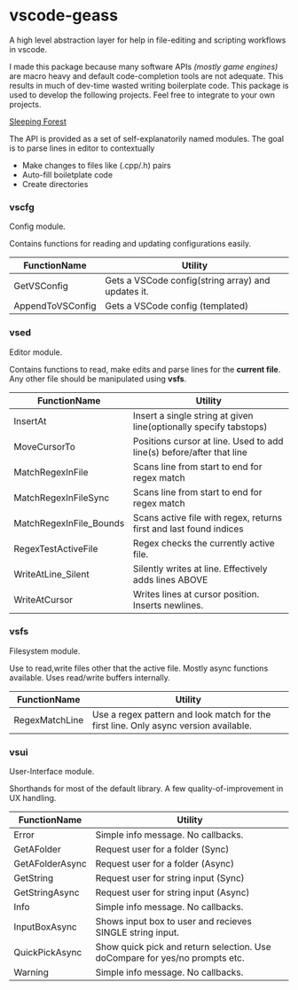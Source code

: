# vscode-geass

A high level abstraction layer for help in file-editing and scripting workflows in vscode.

I made this package because many software APIs _(mostly game engines)_ are macro heavy and default code-completion tools are not adequate. This results in much of dev-time wasted writing boilerplate code. This package is used to develop the following projects. Feel free to integrate to your own projects.

[Sleeping Forest](https://github.com/suvam0451/sleeping-forest-ue4)

The API is provided as a set of self-explanatorily named modules. The goal is to parse lines in editor to contextually

- Make changes to files like (.cpp/.h) pairs
- Auto-fill boiletplate code
- Create directories

### vscfg

Config module.

Contains functions for reading and updating configurations easily.

| FunctionName     | Utility                                            |
| ---------------- | -------------------------------------------------- |
| GetVSConfig      | Gets a VSCode config(string array) and updates it. |
| AppendToVSConfig | Gets a VSCode config (templated)                   |

### vsed

Editor module.

Contains functions to read, make edits and parse lines for the **current file**. Any other file should be manipulated using **vsfs**.

| FunctionName            | Utility                                                              |
| ----------------------- | -------------------------------------------------------------------- |
| InsertAt                | Insert a single string at given line(optionally specify tabstops)    |
| MoveCursorTo            | Positions cursor at line. Used to add line(s) before/after that line |
| MatchRegexInFile        | Scans line from start to end for regex match                         |
| MatchRegexInFileSync    | Scans line from start to end for regex match                         |
| MatchRegexInFile_Bounds | Scans active file with regex, returns first and last found indices   |
| RegexTestActiveFile     | Regex checks the currently active file.                              |
| WriteAtLine_Silent      | Silently writes at line. Effectively adds lines ABOVE                |
| WriteAtCursor           | Writes lines at cursor position. Inserts newlines.                   |

### vsfs

Filesystem module.

Use to read,write files other that the active file. Mostly async functions available. Uses read/write buffers internally.

| FunctionName   | Utility                                                                              |
| -------------- | ------------------------------------------------------------------------------------ |
| RegexMatchLine | Use a regex pattern and look match for the first line. Only async version available. |

### vsui

User-Interface module.

Shorthands for most of the default library. A few quality-of-improvement in UX handling.

| FunctionName    | Utility                                                                     |
| --------------- | --------------------------------------------------------------------------- |
| Error           | Simple info message. No callbacks.                                          |
| GetAFolder      | Request user for a folder (Sync)                                            |
| GetAFolderAsync | Request user for a folder (Async)                                           |
| GetString       | Request user for string input (Sync)                                        |
| GetStringAsync  | Request user for string input (Async)                                       |
| Info            | Simple info message. No callbacks.                                          |
| InputBoxAsync   | Shows input box to user and recieves SINGLE string input.                   |
| QuickPickAsync  | Show quick pick and return selection. Use doCompare for yes/no prompts etc. |
| Warning         | Simple info message. No callbacks.                                          |
